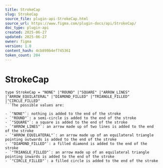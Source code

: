 ```yaml
---
title: StrokeCap
slug: StrokeCap
source_file: plugin-api-StrokeCap.html
source_url: https://www.figma.com/plugin-docs/api/StrokeCap/
doc_type: plugin-api
created: 2025-06-27
updated: 2025-06-27
owner: figma
version: 1.0
content_hash: 4cb899b4ef745361
token_count: 204
---
```

# StrokeCap

```
type StrokeCap = "NONE" |"ROUND" |"SQUARE" |"ARROW_LINES" |"ARROW_EQUILATERAL" |"DIAMOND_FILLED" |"TRIANGLE_FILLED" |"CIRCLE_FILLED"
```The possible values are:

- `"NONE"`: nothing is added to the end of the stroke
- `"ROUND"`: a semi-circle is added to the end of the stroke
- `"SQUARE"`: a square is added to the end of the stroke
- `"ARROW_LINES"`: an arrow made up of two lines is added to the end of the stroke
- `"ARROW_EQUILATERAL"`: an arrow made up of an equilateral triangle pointing outwards is added to the end of the stroke
- `"DIAMOND_FILLED"`: a filled diamond is added to the end of the stroke
- `"TRIANGLE_FILLED"`: an arrow made up of an equilateral triangle pointing inwards is added to the end of the stroke
- `"CIRCLE_FILLED"`: a filled circle is added to the end of the stroke
